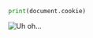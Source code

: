 ```.py "onmousemove='alert("XSS")'\\
print(document.cookie)
```

![Uh oh...]("onerror="alert('XSS'))
